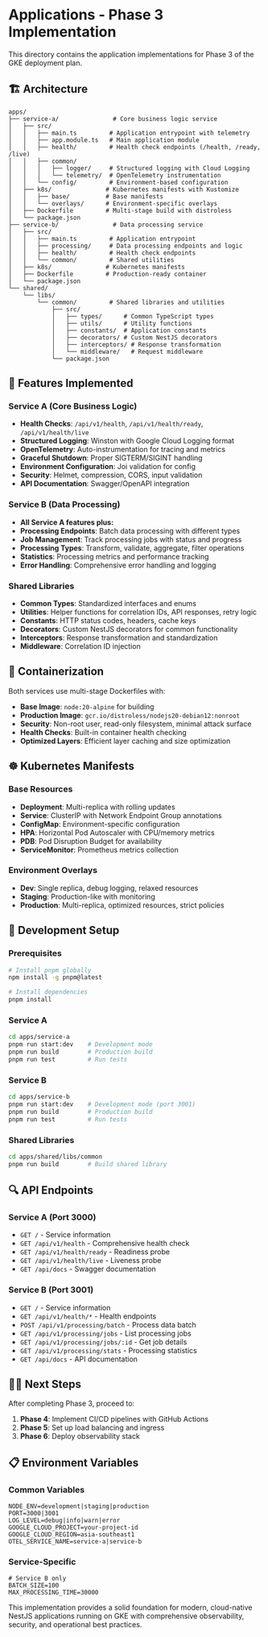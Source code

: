 # Applications - Phase 3 Implementation

This directory contains the application implementations for Phase 3 of the GKE deployment plan.

## 🏗️ Architecture

```
apps/
├── service-a/               # Core business logic service
│   ├── src/
│   │   ├── main.ts         # Application entrypoint with telemetry
│   │   ├── app.module.ts   # Main application module
│   │   ├── health/         # Health check endpoints (/health, /ready, /live)
│   │   ├── common/
│   │   │   ├── logger/     # Structured logging with Cloud Logging
│   │   │   └── telemetry/  # OpenTelemetry instrumentation
│   │   └── config/         # Environment-based configuration
│   ├── k8s/               # Kubernetes manifests with Kustomize
│   │   ├── base/          # Base manifests
│   │   └── overlays/      # Environment-specific overlays
│   ├── Dockerfile         # Multi-stage build with distroless
│   └── package.json
├── service-b/               # Data processing service
│   ├── src/
│   │   ├── main.ts         # Application entrypoint
│   │   ├── processing/     # Data processing endpoints and logic
│   │   ├── health/         # Health check endpoints
│   │   └── common/         # Shared utilities
│   ├── k8s/               # Kubernetes manifests
│   ├── Dockerfile         # Production-ready container
│   └── package.json
└── shared/
    └── libs/
        └── common/         # Shared libraries and utilities
            ├── src/
            │   ├── types/      # Common TypeScript types
            │   ├── utils/      # Utility functions
            │   ├── constants/  # Application constants
            │   ├── decorators/ # Custom NestJS decorators
            │   ├── interceptors/ # Response transformation
            │   └── middleware/   # Request middleware
            └── package.json
```

## 🚀 Features Implemented

### Service A (Core Business Logic)

- **Health Checks**: `/api/v1/health`, `/api/v1/health/ready`, `/api/v1/health/live`
- **Structured Logging**: Winston with Google Cloud Logging format
- **OpenTelemetry**: Auto-instrumentation for tracing and metrics
- **Graceful Shutdown**: Proper SIGTERM/SIGINT handling
- **Environment Configuration**: Joi validation for config
- **Security**: Helmet, compression, CORS, input validation
- **API Documentation**: Swagger/OpenAPI integration

### Service B (Data Processing)

- **All Service A features plus:**
- **Processing Endpoints**: Batch data processing with different types
- **Job Management**: Track processing jobs with status and progress
- **Processing Types**: Transform, validate, aggregate, filter operations
- **Statistics**: Processing metrics and performance tracking
- **Error Handling**: Comprehensive error handling and logging

### Shared Libraries

- **Common Types**: Standardized interfaces and enums
- **Utilities**: Helper functions for correlation IDs, API responses, retry logic
- **Constants**: HTTP status codes, headers, cache keys
- **Decorators**: Custom NestJS decorators for common functionality
- **Interceptors**: Response transformation and standardization
- **Middleware**: Correlation ID injection

## 🐳 Containerization

Both services use multi-stage Dockerfiles with:

- **Base Image**: `node:20-alpine` for building
- **Production Image**: `gcr.io/distroless/nodejs20-debian12:nonroot`
- **Security**: Non-root user, read-only filesystem, minimal attack surface
- **Health Checks**: Built-in container health checking
- **Optimized Layers**: Efficient layer caching and size optimization

## ☸️ Kubernetes Manifests

### Base Resources

- **Deployment**: Multi-replica with rolling updates
- **Service**: ClusterIP with Network Endpoint Group annotations
- **ConfigMap**: Environment-specific configuration
- **HPA**: Horizontal Pod Autoscaler with CPU/memory metrics
- **PDB**: Pod Disruption Budget for availability
- **ServiceMonitor**: Prometheus metrics collection

### Environment Overlays

- **Dev**: Single replica, debug logging, relaxed resources
- **Staging**: Production-like with monitoring
- **Production**: Multi-replica, optimized resources, strict policies

## 🔧 Development Setup

### Prerequisites

```bash
# Install pnpm globally
npm install -g pnpm@latest

# Install dependencies
pnpm install
```

### Service A

```bash
cd apps/service-a
pnpm run start:dev    # Development mode
pnpm run build        # Production build
pnpm run test         # Run tests
```

### Service B

```bash
cd apps/service-b
pnpm run start:dev    # Development mode (port 3001)
pnpm run build        # Production build
pnpm run test         # Run tests
```

### Shared Libraries

```bash
cd apps/shared/libs/common
pnpm run build        # Build shared library
```

## 🔍 API Endpoints

### Service A (Port 3000)

- `GET /` - Service information
- `GET /api/v1/health` - Comprehensive health check
- `GET /api/v1/health/ready` - Readiness probe
- `GET /api/v1/health/live` - Liveness probe
- `GET /api/docs` - Swagger documentation

### Service B (Port 3001)

- `GET /` - Service information
- `GET /api/v1/health/*` - Health endpoints
- `POST /api/v1/processing/batch` - Process data batch
- `GET /api/v1/processing/jobs` - List processing jobs
- `GET /api/v1/processing/jobs/:id` - Get job details
- `GET /api/v1/processing/stats` - Processing statistics
- `GET /api/docs` - API documentation

## 🏃‍♂️ Next Steps

After completing Phase 3, proceed to:

1. **Phase 4**: Implement CI/CD pipelines with GitHub Actions
2. **Phase 5**: Set up load balancing and ingress
3. **Phase 6**: Deploy observability stack

## 📋 Environment Variables

### Common Variables

```env
NODE_ENV=development|staging|production
PORT=3000|3001
LOG_LEVEL=debug|info|warn|error
GOOGLE_CLOUD_PROJECT=your-project-id
GOOGLE_CLOUD_REGION=asia-southeast1
OTEL_SERVICE_NAME=service-a|service-b
```

### Service-Specific

```env
# Service B only
BATCH_SIZE=100
MAX_PROCESSING_TIME=30000
```

This implementation provides a solid foundation for modern, cloud-native NestJS applications running on GKE with comprehensive observability, security, and operational best practices.
